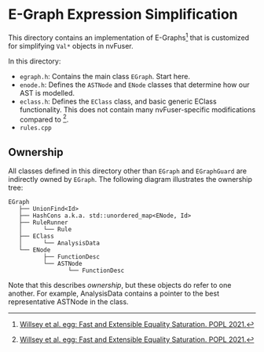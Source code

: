 # E-Graph Expression Simplification

This directory contains an implementation of E-Graphs[^1] that is customized
for simplifying `Val*` objects in nvFuser.

In this directory:
- `egraph.h`: Contains the main class `EGraph`. Start here.
- `enode.h`: Defines the `ASTNode` and `ENode` classes that determine how our
  AST is modelled.
- `eclass.h`: Defines the `EClass` class, and basic generic EClass
  functionality. This does not contain many nvFuser-specific modifications
  compared to [^1].
- `rules.cpp`


[^1]: [Willsey et al. egg: Fast and Extensible Equality Saturation. POPL 2021.](https://doi.org/10.5281/zenodo.4072013)

## Ownership

All classes defined in this directory other than `EGraph` and `EGraphGuard` are
indirectly owned by `EGraph`. The following diagram illustrates the ownership tree:
```
EGraph
   ├── UnionFind<Id>
   ├── HashCons a.k.a. std::unordered_map<ENode, Id>
   ├── RuleRunner
   │      └── Rule
   ├── EClass
   │      └── AnalysisData
   └── ENode
          ├── FunctionDesc
          └── ASTNode
                 └── FunctionDesc
```

Note that this describes _ownership_, but these objects do refer to one
another. For example, AnalysisData contains a pointer to the best
representative ASTNode in the class.
